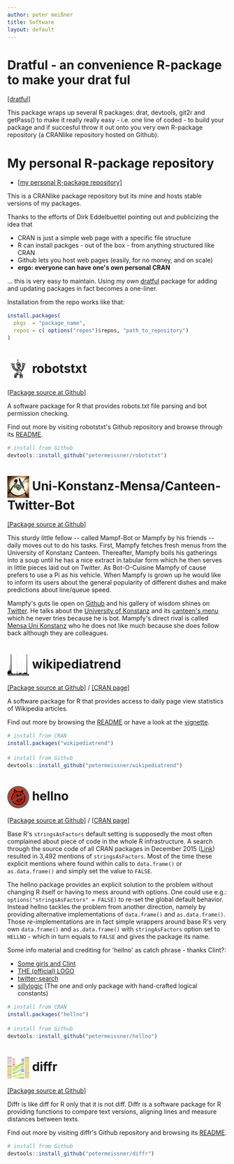 ```yaml
---
author: peter meißner
title: Software
layout: default
---
```


# Dratful - an convenience R-package to make your drat ful

[[dratful]](https://github.com/petermeissner/dratful)

This package wraps up several R packages: drat, devtools, git2r and getPass() to make it really really easy - i.e. one line of coded - to build your package and if succesful throw it out onto you very own R-package repository (a CRANlike repository hosted on Github). 


# My personal R-package repository

- [[my personal R-package repository]](https://petermeissner.github.io/drat/)

This is a CRANlike package repository but its mine and hosts stable versions of my packages. 

Thanks to the efforts of Dirk Eddelbuettel pointing out and publicizing the idea that 

- CRAN is just a simple web page with a specific file structure
- R can install packges - out of the box - from anything structured like CRAN
- Github lets you host web pages (easily, for no money, and on scale)
- **ergo: everyone can have one's own personal CRAN**

... this is very easy to maintain. Using my own [dratful](https://github.com/petermeissner/dratful) package for adding and updating packages in fact becomes a one-liner. 

Installation from the repo works like that:

```r
install.packages(
  pkgs  = "package_name",
  repos = c( options("repos")$repos, "path_to_repository")
)
```




# <img src="/images/robotstxt.png" style="width: 50px; vertical-align:middle;" /> robotstxt

[[Package source at Github]](https://github.com/petermeissner/robotstxt)

A software package for R that provides robots.txt file parsing and bot permission checking. 

Find out more by visiting robotstxt's Github repository and browse through its [README](https://github.com/petermeissner/robotstxt).

``` r
# install from Github
devtools::install_github("petermeissner/robotstxt")
```




# <img src="/images/unikonstanzmensabot.jpg" style="width: 50px; vertical-align:middle;" /> Uni-Konstanz-Mensa/Canteen-Twitter-Bot

[[Package source at Github]](https://github.com/petermeissner/unikonstanzmensabot)

This sturdy little fellow -- called Mampf-Bot or Mampfy by his friends -- daily moves out to do his tasks. First, Mampfy fetches fresh  menus from the University of Konstanz Canteen. Thereafter, Mampfy boils his gatherings into a soup until he has a nice extract in tabular form which he then serves in little pieces laid out on Twitter. As Bot-O-Cuisine Mampfy of cause prefers to use a Pi as his vehicle. When Mampfy is grown up he would like to inform its users about the general popularity of different dishes and make predictions about line/queue speed.

Mampfy's guts lie open on [Github](https://github.com/petermeissner/unikonstanzmensabot) and his gallery of wisdom shines on [Twitter](https://twitter.com/Mensa_Bot_UniKN/with_replies). He talks about the [University of Konstanz](http://www.uni-konstanz.de/) and its [canteen's menu](https://www.seezeit.com/Essen/Speiseplaene/MensaGiessberg.html) which he never tries because he is bot. Mampfy's direct rival is called [Mensa Uni Konstanz](https://twitter.com/giessberg) who he does not like much because she does follow back although they are colleagues.  

# <img src="/images/wp_trend.png" style="width: 50px; vertical-align:middle;" /> wikipediatrend

[[Package source at Github]](https://github.com/petermeissner/wikipediatrend)  / [[CRAN page]](https://cran.r-project.org/web/packages/wikipediatrend/index.html)

A software package for R that provides access to daily page view statistics of Wikipedia articles.  

Find out more by browsing the [README](https://github.com/petermeissner/wikipediatrend) or have a look at the [vignette](https://cran.r-project.org/web/packages/wikipediatrend/vignettes/using-wikipediatrend.html).

``` r
# install from CRAN
install.packages("wikipediatrend")

# install from Github
devtools::install_github("petermeissner/wikipediatrend")
```


# <img src="/images/hellno50.png" style="width: 50px; vertical-align:middle;" /> hellno

[[Package source at Github]](https://github.com/petermeissner/hellno) / [[CRAN page]](https://cran.r-project.org/web/packages/hellno/index.html)

Base R's `stringsAsFactors` default setting is supposedly the 
  most often complained about piece of code in the whole R infrastructure. 
  A search through the source code of all CRAN packages in December 2015 ([Link](https://github.com/search?utf8=%E2%9C%93&q=user%3Acran+stringsAsFactors&type=Code))
  resulted in 3,492 mentions of `stringsAsFactors`. Most of the time these explicit 
  mentions where found within calls to `data.frame()` or `as.data.frame()` and 
  simply set the value to `FALSE`. 
  
  The hellno package provides an explicit solution to the problem without 
  changing R itself or having to mess around with options. One could use e.g.:
  `options("stringsAsFactors" = FALSE)` to re-set the global default behavior. 
  Instead hellno tackles the problem from another direction, namely by 
  providing alternative implementations of `data.frame()` and `as.data.frame()`. 
  Those *re*-implementations are in fact simple wrappers around base R's very own 
  `data.frame()` and `as.data.frame()` with `stringAsFactors` option set to 
  `HELLNO` - which in turn equals to `FALSE` and gives the package its name.
  
  Some info material and crediting for 'hellno' as catch phrase - thanks Clint?: 
  
  - [Some girls and Clint](https://twitter.com/zenrhino/status/623226883644129280)
  - [THE (official) LOGO](http://rtalk.org/strings-as-factors_hell-no_hex-sticker/)
  - [twitter-search](https://twitter.com/search?q=stringsAsFactors%3DHELLNO&src=typd) 
  - [sillylogic](https://github.com/nutterb/sillylogic/blob/master/README.md) (The one and only package with hand-crafted logical constants)


``` r
# install from CRAN
install.packages("hellno")

# install from Github
devtools::install_github("petermeissner/hellno")
```


# <img src="/images/diffr.png" style="width: 50px; vertical-align:middle;" /> diffr

[[Package source at Github]](https://github.com/petermeissner/diffr)

Diffr is like diff for R only that it is not diff. Diffr is a software package for R providing functions to compare text versions, aligning lines and measure distances between texts.

Find out more by visiting diffr's Github repository and browsing its [README](https://github.com/petermeissner/diffr).

``` r
# install from Github
devtools::install_github("petermeissner/diffr")
```
